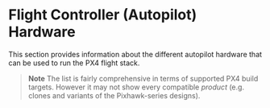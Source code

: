 # Flight Controller (Autopilot) Hardware

This section provides information about the different autopilot hardware that can be used to run the PX4 flight stack.  

> **Note** The list is fairly comprehensive in terms of supported PX4 build targets. However it may not show every compatible *product* (e.g. clones and variants of the Pixhawk-series designs).